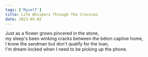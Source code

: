 ```yaml
---
tags: ['Myself']
title: Life Whispers Through The Crevices
date: 2023-05-02
---
```


Just as a flower grows pincered in the stone,  
my sleep's been winking cracks between the béton captive home,  
I know the sandman but don't qualify for the loan,  
I'm dream-locked when I need to be picking up the phone.
